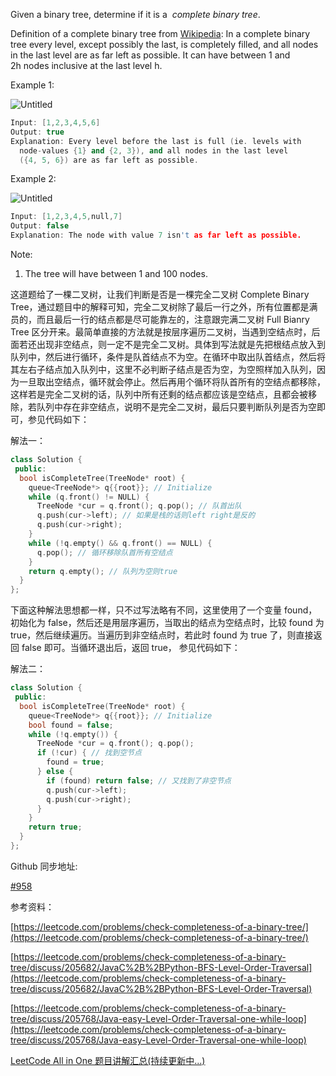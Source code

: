 Given a binary tree, determine if it is a  _complete binary tree_.

Definition of a complete binary tree from [Wikipedia](http://en.wikipedia.org/wiki/Binary_tree#Types_of_binary_trees): In a complete binary tree every level, except possibly the last, is completely filled, and all nodes in the last level are as far left as possible. It can have between 1 and 2h nodes inclusive at the last level h.

Example 1:

![Untitled](https://prod-files-secure.s3.us-west-2.amazonaws.com/bfd53194-dc1b-48fe-b468-4b8f0627c3d5/0da154a3-b27a-4888-900e-c8a1e5387211/Untitled.png)

```cpp
Input: [1,2,3,4,5,6]
Output: true
Explanation: Every level before the last is full (ie. levels with
  node-values {1} and {2, 3}), and all nodes in the last level
  ({4, 5, 6}) are as far left as possible.
```

Example 2:

![Untitled](https://prod-files-secure.s3.us-west-2.amazonaws.com/bfd53194-dc1b-48fe-b468-4b8f0627c3d5/69ab4667-4b19-4569-bac3-ce23948c40bc/Untitled.png)

```cpp
Input: [1,2,3,4,5,null,7]
Output: false
Explanation: The node with value 7 isn't as far left as possible.
```

Note:

1. The tree will have between 1 and 100 nodes.

这道题给了一棵二叉树，让我们判断是否是一棵完全二叉树 Complete Binary Tree，通过题目中的解释可知，完全二叉树除了最后一行之外，所有位置都是满员的，而且最后一行的结点都是尽可能靠左的，注意跟完满二叉树 Full Bianry Tree 区分开来。最简单直接的方法就是按层序遍历二叉树，当遇到空结点时，后面若还出现非空结点，则一定不是完全二叉树。具体到写法就是先把根结点放入到队列中，然后进行循环，条件是队首结点不为空。在循环中取出队首结点，然后将其左右子结点加入队列中，这里不必判断子结点是否为空，为空照样加入队列，因为一旦取出空结点，循环就会停止。然后再用个循环将队首所有的空结点都移除，这样若是完全二叉树的话，队列中所有还剩的结点都应该是空结点，且都会被移除，若队列中存在非空结点，说明不是完全二叉树，最后只要判断队列是否为空即可，参见代码如下：

解法一：

```cpp
class Solution {
 public:
  bool isCompleteTree(TreeNode* root) {
    queue<TreeNode*> q{{root}}; // Initialize
    while (q.front() != NULL) {
      TreeNode *cur = q.front(); q.pop(); // 队首出队
      q.push(cur->left); // 如果是栈的话则left right是反的
      q.push(cur->right);
    }
    while (!q.empty() && q.front() == NULL) {
      q.pop(); // 循环移除队首所有空结点
    }
    return q.empty(); // 队列为空则true
  }
};
```

下面这种解法思想都一样，只不过写法略有不同，这里使用了一个变量 found，初始化为 false，然后还是用层序遍历，当取出的结点为空结点时，比较 found 为 true，然后继续遍历。当遍历到非空结点时，若此时 found 为 true 了，则直接返回 false 即可。当循环退出后，返回 true， 参见代码如下：

解法二：

```cpp
class Solution {
 public:
  bool isCompleteTree(TreeNode* root) {
    queue<TreeNode*> q{{root}}; // Initialize
    bool found = false;
    while (!q.empty()) {
      TreeNode *cur = q.front(); q.pop();
      if (!cur) { // 找到空节点
        found = true;
      } else {
        if (found) return false; // 又找到了非空节点
        q.push(cur->left);
        q.push(cur->right);
      }
    }
    return true;
  }
};
```

Github 同步地址:

[#958](https://github.com/grandyang/leetcode/issues/958)

参考资料：

[https://leetcode.com/problems/check-completeness-of-a-binary-tree/](https://leetcode.com/problems/check-completeness-of-a-binary-tree/)

[https://leetcode.com/problems/check-completeness-of-a-binary-tree/discuss/205682/JavaC%2B%2BPython-BFS-Level-Order-Traversal](https://leetcode.com/problems/check-completeness-of-a-binary-tree/discuss/205682/JavaC%2B%2BPython-BFS-Level-Order-Traversal)

[https://leetcode.com/problems/check-completeness-of-a-binary-tree/discuss/205768/Java-easy-Level-Order-Traversal-one-while-loop](https://leetcode.com/problems/check-completeness-of-a-binary-tree/discuss/205768/Java-easy-Level-Order-Traversal-one-while-loop)

[LeetCode All in One 题目讲解汇总(持续更新中...)](https://www.cnblogs.com/grandyang/p/4606334.html)
